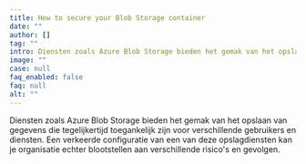 ```yaml
---
title: How to secure your Blob Storage container
date: ""
author: []
tag: ""
intro: Diensten zoals Azure Blob Storage bieden het gemak van het opslaan van gegevens die tegelijkertijd toegankelijk zijn voor verschillende gebruikers en diensten. Een verkeerde configuratie van een van deze opslagdiensten kan je organisatie echter blootstellen aan verschillende risico's en gevolgen.
image: ""
case: null
faq_enabled: false
faq: null
alt: ""
---
```

Diensten zoals Azure Blob Storage bieden het gemak van het opslaan van gegevens die tegelijkertijd toegankelijk zijn voor verschillende gebruikers en diensten. Een verkeerde configuratie van een van deze opslagdiensten kan je organisatie echter blootstellen aan verschillende risico's en gevolgen.
